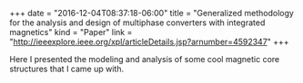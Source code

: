 +++
date = "2016-12-04T08:37:18-06:00"
title = "Generalized methodology for the analysis and design of multiphase converters with integrated magnetics"
kind = "Paper"
link = "http://ieeexplore.ieee.org/xpl/articleDetails.jsp?arnumber=4592347"
+++

Here I presented the modeling and analysis of some cool magnetic core structures that I came up with.

<!--more-->


